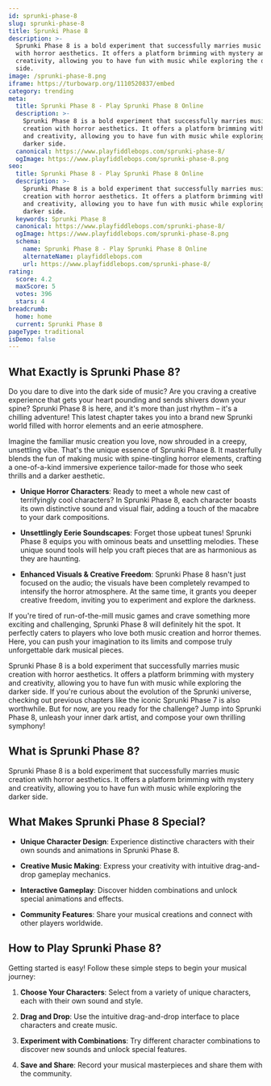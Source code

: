 ```yaml
---
id: sprunki-phase-8
slug: sprunki-phase-8
title: Sprunki Phase 8
description: >-
  Sprunki Phase 8 is a bold experiment that successfully marries music creation
  with horror aesthetics. It offers a platform brimming with mystery and
  creativity, allowing you to have fun with music while exploring the darker
  side.
image: /sprunki-phase-8.png
iframe: https://turbowarp.org/1110520837/embed
category: trending
meta:
  title: Sprunki Phase 8 - Play Sprunki Phase 8 Online
  description: >-
    Sprunki Phase 8 is a bold experiment that successfully marries music
    creation with horror aesthetics. It offers a platform brimming with mystery
    and creativity, allowing you to have fun with music while exploring the
    darker side.
  canonical: https://www.playfiddlebops.com/sprunki-phase-8/
  ogImage: https://www.playfiddlebops.com/sprunki-phase-8.png
seo:
  title: Sprunki Phase 8 - Play Sprunki Phase 8 Online
  description: >-
    Sprunki Phase 8 is a bold experiment that successfully marries music
    creation with horror aesthetics. It offers a platform brimming with mystery
    and creativity, allowing you to have fun with music while exploring the
    darker side.
  keywords: Sprunki Phase 8
  canonical: https://www.playfiddlebops.com/sprunki-phase-8/
  ogImage: https://www.playfiddlebops.com/sprunki-phase-8.png
  schema:
    name: Sprunki Phase 8 - Play Sprunki Phase 8 Online
    alternateName: playfiddlebops.com
    url: https://www.playfiddlebops.com/sprunki-phase-8/
rating:
  score: 4.2
  maxScore: 5
  votes: 396
  stars: 4
breadcrumb:
  home: home
  current: Sprunki Phase 8
pageType: traditional
isDemo: false
---
```


## What Exactly is Sprunki Phase 8?

Do you dare to dive into the dark side of music? Are you craving a creative experience that gets your heart pounding and sends shivers down your spine? Sprunki Phase 8 is here, and it's more than just rhythm – it's a chilling adventure! This latest chapter takes you into a brand new Sprunki world filled with horror elements and an eerie atmosphere.

Imagine the familiar music creation you love, now shrouded in a creepy, unsettling vibe. That's the unique essence of Sprunki Phase 8. It masterfully blends the fun of making music with spine-tingling horror elements, crafting a one-of-a-kind immersive experience tailor-made for those who seek thrills and a darker aesthetic.

- **Unique Horror Characters**: Ready to meet a whole new cast of terrifyingly cool characters? In Sprunki Phase 8, each character boasts its own distinctive sound and visual flair, adding a touch of the macabre to your dark compositions.

- **Unsettlingly Eerie Soundscapes**: Forget those upbeat tunes! Sprunki Phase 8 equips you with ominous beats and unsettling melodies. These unique sound tools will help you craft pieces that are as harmonious as they are haunting.

- **Enhanced Visuals & Creative Freedom**: Sprunki Phase 8 hasn't just focused on the audio; the visuals have been completely revamped to intensify the horror atmosphere. At the same time, it grants you deeper creative freedom, inviting you to experiment and explore the darkness.

If you're tired of run-of-the-mill music games and crave something more exciting and challenging, Sprunki Phase 8 will definitely hit the spot. It perfectly caters to players who love both music creation and horror themes. Here, you can push your imagination to its limits and compose truly unforgettable dark musical pieces.

Sprunki Phase 8 is a bold experiment that successfully marries music creation with horror aesthetics. It offers a platform brimming with mystery and creativity, allowing you to have fun with music while exploring the darker side. If you're curious about the evolution of the Sprunki universe, checking out previous chapters like the iconic Sprunki Phase 7 is also worthwhile. But for now, are you ready for the challenge? Jump into Sprunki Phase 8, unleash your inner dark artist, and compose your own thrilling symphony!

## What is Sprunki Phase 8?

Sprunki Phase 8 is a bold experiment that successfully marries music creation with horror aesthetics. It offers a platform brimming with mystery and creativity, allowing you to have fun with music while exploring the darker side.

## What Makes Sprunki Phase 8 Special?

- **Unique Character Design**: Experience distinctive characters with their own sounds and animations in Sprunki Phase 8.

- **Creative Music Making**: Express your creativity with intuitive drag-and-drop gameplay mechanics.

- **Interactive Gameplay**: Discover hidden combinations and unlock special animations and effects.

- **Community Features**: Share your musical creations and connect with other players worldwide.

## How to Play Sprunki Phase 8?

Getting started is easy! Follow these simple steps to begin your musical journey:

1. **Choose Your Characters**: Select from a variety of unique characters, each with their own sound and style.

1. **Drag and Drop**: Use the intuitive drag-and-drop interface to place characters and create music.

1. **Experiment with Combinations**: Try different character combinations to discover new sounds and unlock special features.

1. **Save and Share**: Record your musical masterpieces and share them with the community.
